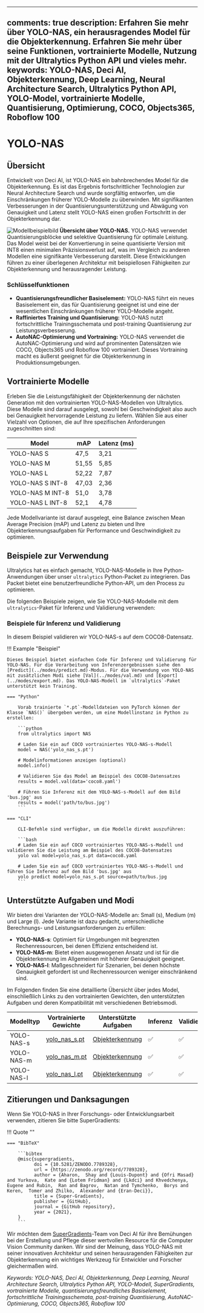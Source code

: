 ______________________________________________________________________

## comments: true description: Erfahren Sie mehr über YOLO-NAS, ein herausragendes Model für die Objekterkennung. Erfahren Sie mehr über seine Funktionen, vortrainierte Modelle, Nutzung mit der Ultralytics Python API und vieles mehr. keywords: YOLO-NAS, Deci AI, Objekterkennung, Deep Learning, Neural Architecture Search, Ultralytics Python API, YOLO-Model, vortrainierte Modelle, Quantisierung, Optimierung, COCO, Objects365, Roboflow 100

# YOLO-NAS

## Übersicht

Entwickelt von Deci AI, ist YOLO-NAS ein bahnbrechendes Model für die Objekterkennung. Es ist das Ergebnis fortschrittlicher Technologien zur Neural Architecture Search und wurde sorgfältig entworfen, um die Einschränkungen früherer YOLO-Modelle zu überwinden. Mit signifikanten Verbesserungen in der Quantisierungsunterstützung und Abwägung von Genauigkeit und Latenz stellt YOLO-NAS einen großen Fortschritt in der Objekterkennung dar.

![Modellbeispielbild](https://learnopencv.com/wp-content/uploads/2023/05/yolo-nas_COCO_map_metrics.png) **Übersicht über YOLO-NAS.** YOLO-NAS verwendet Quantisierungsblöcke und selektive Quantisierung für optimale Leistung. Das Model weist bei der Konvertierung in seine quantisierte Version mit INT8 einen minimalen Präzisionsverlust auf, was im Vergleich zu anderen Modellen eine signifikante Verbesserung darstellt. Diese Entwicklungen führen zu einer überlegenen Architektur mit beispiellosen Fähigkeiten zur Objekterkennung und herausragender Leistung.

### Schlüsselfunktionen

- **Quantisierungsfreundlicher Basiselement:** YOLO-NAS führt ein neues Basiselement ein, das für Quantisierung geeignet ist und eine der wesentlichen Einschränkungen früherer YOLO-Modelle angeht.
- **Raffiniertes Training und Quantisierung:** YOLO-NAS nutzt fortschrittliche Trainingsschemata und post-training Quantisierung zur Leistungsverbesserung.
- **AutoNAC-Optimierung und Vortraining:** YOLO-NAS verwendet die AutoNAC-Optimierung und wird auf prominenten Datensätzen wie COCO, Objects365 und Roboflow 100 vortrainiert. Dieses Vortraining macht es äußerst geeignet für die Objekterkennung in Produktionsumgebungen.

## Vortrainierte Modelle

Erleben Sie die Leistungsfähigkeit der Objekterkennung der nächsten Generation mit den vortrainierten YOLO-NAS-Modellen von Ultralytics. Diese Modelle sind darauf ausgelegt, sowohl bei Geschwindigkeit also auch bei Genauigkeit hervorragende Leistung zu liefern. Wählen Sie aus einer Vielzahl von Optionen, die auf Ihre spezifischen Anforderungen zugeschnitten sind:

| Model           | mAP   | Latenz (ms) |
| ---------------- | ----- | ----------- |
| YOLO-NAS S       | 47,5  | 3,21        |
| YOLO-NAS M       | 51,55 | 5,85        |
| YOLO-NAS L       | 52,22 | 7,87        |
| YOLO-NAS S INT-8 | 47,03 | 2,36        |
| YOLO-NAS M INT-8 | 51,0  | 3,78        |
| YOLO-NAS L INT-8 | 52,1  | 4,78        |

Jede Modellvariante ist darauf ausgelegt, eine Balance zwischen Mean Average Precision (mAP) und Latenz zu bieten und Ihre Objekterkennungsaufgaben für Performance und Geschwindigkeit zu optimieren.

## Beispiele zur Verwendung

Ultralytics hat es einfach gemacht, YOLO-NAS-Modelle in Ihre Python-Anwendungen über unser `ultralytics` Python-Packet zu integrieren. Das Packet bietet eine benutzerfreundliche Python-API, um den Process zu optimieren.

Die folgenden Beispiele zeigen, wie Sie YOLO-NAS-Modelle mit dem `ultralytics`-Paket für Inferenz und Validierung verwenden:

### Beispiele für Inferenz und Validierung

In diesem Beispiel validieren wir YOLO-NAS-s auf dem COCO8-Datensatz.

!!! Example "Beispiel"

````
Dieses Beispiel bietet einfachen Code für Inferenz und Validierung für YOLO-NAS. Für die Verarbeitung von Inferenzergebnissen siehe den [Predict](../modes/predict.md)-Modus. Für die Verwendung von YOLO-NAS mit zusätzlichen Modi siehe [Val](../modes/val.md) und [Export](../modes/export.md). Das YOLO-NAS-Modell im `ultralytics`-Paket unterstützt kein Training.

=== "Python"

    Vorab trainierte `*.pt`-Modelldateien von PyTorch können der Klasse `NAS()` übergeben werden, um eine Modellinstanz in Python zu erstellen:

    ```python
    from ultralytics import NAS

    # Laden Sie ein auf COCO vortrainiertes YOLO-NAS-s-Modell
    model = NAS('yolo_nas_s.pt')

    # Modelinformationen anzeigen (optional)
    model.info()

    # Validieren Sie das Model am Beispiel des COCO8-Datensatzes
    results = model.val(data='coco8.yaml')

    # Führen Sie Inferenz mit dem YOLO-NAS-s-Modell auf dem Bild 'bus.jpg' aus
    results = model('path/to/bus.jpg')
    ```

=== "CLI"

    CLI-Befehle sind verfügbar, um die Modelle direkt auszuführen:

    ```bash
    # Laden Sie ein auf COCO vortrainiertes YOLO-NAS-s-Modell und validieren Sie die Leistung am Beispiel des COCO8-Datensatzes
    yolo val model=yolo_nas_s.pt data=coco8.yaml

    # Laden Sie ein auf COCO vortrainiertes YOLO-NAS-s-Modell und führen Sie Inferenz auf dem Bild 'bus.jpg' aus
    yolo predict model=yolo_nas_s.pt source=path/to/bus.jpg
    ```
````

## Unterstützte Aufgaben und Modi

Wir bieten drei Varianten der YOLO-NAS-Modelle an: Small (s), Medium (m) und Large (l). Jede Variante ist dazu gedacht, unterschiedliche Berechnungs- und Leistungsanforderungen zu erfüllen:

- **YOLO-NAS-s**: Optimiert für Umgebungen mit begrenzten Rechenressourcen, bei denen Effizienz entscheidend ist.
- **YOLO-NAS-m**: Bietet einen ausgewogenen Ansatz und ist für die Objekterkennung im Allgemeinen mit höherer Genauigkeit geeignet.
- **YOLO-NAS-l**: Maßgeschneidert für Szenarien, bei denen höchste Genauigkeit gefordert ist und Rechenressourcen weniger einschränkend sind.

Im Folgenden finden Sie eine detaillierte Übersicht über jedes Model, einschließlich Links zu den vortrainierten Gewichten, den unterstützten Aufgaben und deren Kompatibilität mit verschiedenen Betriebsmodi.

| Modelltyp  | Vortrainierte Gewichte                                                                        | Unterstützte Aufgaben                 | Inferenz | Validierung | Training | Export |
| ---------- | --------------------------------------------------------------------------------------------- | ------------------------------------- | -------- | ----------- | -------- | ------ |
| YOLO-NAS-s | [yolo_nas_s.pt](https://github.com/ultralytics/assets/releases/download/v0.0.0/yolo_nas_s.pt) | [Objekterkennung](../tasks/detect.md) | ✅        | ✅           | ❌        | ✅      |
| YOLO-NAS-m | [yolo_nas_m.pt](https://github.com/ultralytics/assets/releases/download/v0.0.0/yolo_nas_m.pt) | [Objekterkennung](../tasks/detect.md) | ✅        | ✅           | ❌        | ✅      |
| YOLO-NAS-l | [yolo_nas_l.pt](https://github.com/ultralytics/assets/releases/download/v0.0.0/yolo_nas_l.pt) | [Objekterkennung](../tasks/detect.md) | ✅        | ✅           | ❌        | ✅      |

## Zitierungen und Danksagungen

Wenn Sie YOLO-NAS in Ihrer Forschungs- oder Entwicklungsarbeit verwenden, zitieren Sie bitte SuperGradients:

!!! Quote ""

````
=== "BibTeX"

    ```bibtex
    @misc{supergradients,
          doi = {10.5281/ZENODO.7789328},
          url = {https://zenodo.org/record/7789328},
          author = {Aharon,  Shay and {Louis-Dupont} and {Ofri Masad} and Yurkova,  Kate and {Lotem Fridman} and {Lkdci} and Khvedchenya,  Eugene and Rubin,  Ran and Bagrov,  Natan and Tymchenko,  Borys and Keren,  Tomer and Zhilko,  Alexander and {Eran-Deci}},
          title = {Super-Gradients},
          publisher = {GitHub},
          journal = {GitHub repository},
          year = {2021},
    }
    ```
````

Wir möchten dem [SuperGradients](https://github.com/Deci-AI/super-gradients/)-Team von Deci AI für ihre Bemühungen bei der Erstellung und Pflege dieser wertvollen Resource für die Computer Vision Community danken. Wir sind der Meinung, dass YOLO-NAS mit seiner innovativen Architektur und seinen herausragenden Fähigkeiten zur Objekterkennung ein wichtiges Werkzeug für Entwickler und Forscher gleichermaßen wird.

*Keywords: YOLO-NAS, Deci AI, Objekterkennung, Deep Learning, Neural Architecture Search, Ultralytics Python API, YOLO-Modell, SuperGradients, vortrainierte Modelle, quantisierungsfreundliches Basiselement, fortschrittliche Trainingsschemata, post-training Quantisierung, AutoNAC-Optimierung, COCO, Objects365, Roboflow 100*
